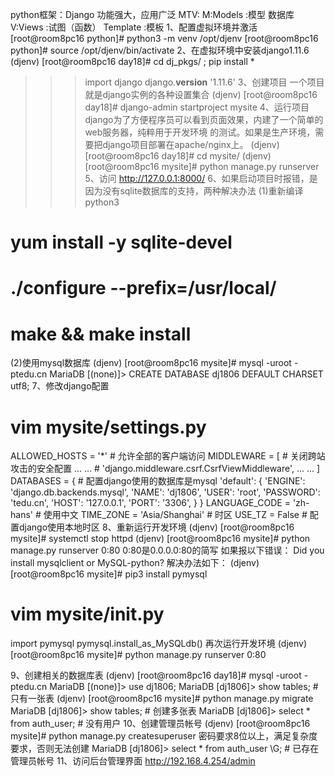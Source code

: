 python框架：Django
功能强大，应用广泛
MTV:
	M:Models :模型 数据库
	V:Views  :试图（函数）
	Template :模板
1、配置虚拟环境并激活
[root@room8pc16 python]# python3 -m venv /opt/djenv
[root@room8pc16 python]# source /opt/djenv/bin/activate
2、在虚拟环境中安装django1.11.6
(djenv) [root@room8pc16 day18]# cd dj_pkgs/ ; pip install *
>>> import django
>>> django.__version__
'1.11.6'
3、创建项目
一个项目就是django实例的各种设置集合
(djenv) [root@room8pc16 day18]# django-admin startproject mysite
4、运行项目
django为了方便程序员可以看到页面效果，内建了一个简单的web服务器，纯粹用于开发环境
的测试。如果是生产环境，需要把django项目部署在apache/nginx上。
(djenv) [root@room8pc16 day18]# cd mysite/
(djenv) [root@room8pc16 mysite]# python manage.py runserver
5、访问
http://127.0.0.1:8000/
6、如果启动项目时报错，是因为没有sqlite数据库的支持，两种解决办法
(1)重新编译python3
# yum install -y sqlite-devel
# ./configure --prefix=/usr/local/
# make && make install
(2)使用mysql数据库
(djenv) [root@room8pc16 mysite]# mysql -uroot -ptedu.cn
MariaDB [(none)]> CREATE DATABASE dj1806 DEFAULT CHARSET utf8;
7、修改django配置
# vim mysite/settings.py
ALLOWED_HOSTS = '*'       # 允许全部的客户端访问
MIDDLEWARE = [            # 关闭跨站攻击的安全配置
    ... ...
    # 'django.middleware.csrf.CsrfViewMiddleware',
    ... ...
]
DATABASES = {             # 配置django使用的数据库是mysql
    'default': {
        'ENGINE': 'django.db.backends.mysql',
        'NAME': 'dj1806',
        'USER': 'root',
        'PASSWORD': 'tedu.cn',
        'HOST': '127.0.0.1',
        'PORT': '3306',
    }
}
LANGUAGE_CODE = 'zh-hans'       # 使用中文
TIME_ZONE = 'Asia/Shanghai'     # 时区
USE_TZ = False                  # 配置django使用本地时区
8、重新运行开发环境
(djenv) [root@room8pc16 mysite]# systemctl stop httpd
(djenv) [root@room8pc16 mysite]# python manage.py runserver 0:80
0:80是0.0.0.0:80的简写
如果报以下错误：
Did you install mysqlclient or MySQL-python?
解决办法如下：
(djenv) [root@room8pc16 mysite]# pip3 install pymysql
# vim mysite/__init__.py
import pymysql
pymysql.install_as_MySQLdb()
再次运行开发环境
(djenv) [root@room8pc16 mysite]# python manage.py runserver 0:80

9、创建相关的数据库表
(djenv) [root@room8pc16 day18]# mysql -uroot -ptedu.cn
MariaDB [(none)]> use dj1806;
MariaDB [dj1806]> show tables;   # 只有一张表
(djenv) [root@room8pc16 mysite]# python manage.py migrate
MariaDB [dj1806]> show tables;    # 创建多张表
MariaDB [dj1806]> select * from auth_user;   # 没有用户
10、创建管理员帐号
(djenv) [root@room8pc16 mysite]# python manage.py createsuperuser
密码要求8位以上，满足复杂度要求，否则无法创建
MariaDB [dj1806]> select * from auth_user \G;   # 已存在管理员帐号
11、访问后台管理界面
http://192.168.4.254/admin


